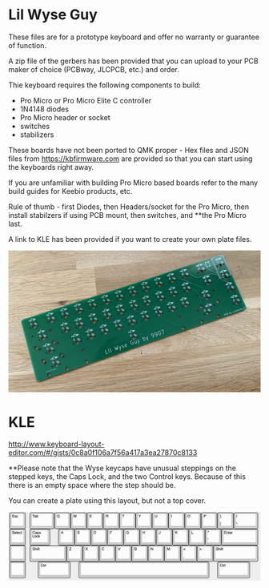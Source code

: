 # Lil Wyse Guy

These files are for a prototype keyboard and offer no warranty or guarantee of function.

A zip file of the gerbers has been provided that you can upload to your PCB maker of choice (PCBway, JLCPCB, etc.) and order.

Thie keyboard requires the following components to build:
* Pro Micro or Pro Micro Elite C controller
* 1N4148 diodes
* Pro Micro header or socket
* switches
* stabilizers

These boards have not been ported to QMK proper - Hex files and JSON files from https://kbfirmware.com are provided so that you can start using the keyboards right away.

If you are unfamiliar with building Pro Micro based boards refer to the many build guides for Keebio products, etc. 

Rule of thumb - first Diodes, then Headers/socket for the Pro Micro, then install stabilzers if using PCB mount, then switches, and **the Pro Micro last.

A link to KLE has been provided if you want to create your own plate files.

![PCB](lwg_pcb.jpeg)

# KLE
http://www.keyboard-layout-editor.com/#/gists/0c8a0f106a7f56a417a3ea27870c8133

**Please note that the Wyse keycaps have unusual steppings on the stepped keys, the Caps Lock, and the two Control keys. Because of this there is an empty space where the step should be. 

You can create a plate using this layout, but not a top cover.

![Layout](lilwyseguy.png)
